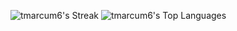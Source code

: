 ![tmarcum6's Streak](https://github-readme-streak-stats.herokuapp.com/?user=tmarcum6&theme=vue-dark&hide_border=true)
![tmarcum6's Top Languages](https://github-readme-stats.vercel.app/api/top-langs/?username=tmarcum6&theme=vue-dark&show_icons=true&hide_border=true&layout=compact)

